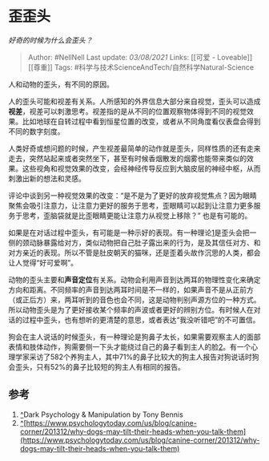 # 歪歪头
*好奇的时候为什么会歪头？*

> Author: #NellNell 
Last update: *03/08/2021* 
Links: [[可爱 - Loveable]] [[尊重]]
Tags:  #科学与技术ScienceAndTech/自然科学Natural-Science 
  

人和动物的歪头，有不同的原因。

人的歪头可能和视差有关系。人所感知的外界信息大部分来自视觉，歪头可以造成**视差**，视差可以刺激思考。视差指的是从不同的位置观察物体得到不同的视觉效果。比如地球在自转过程中看到恒星位置的改变，或者从不同角度看仪表盘会得到不同的数字刻度。

人类好奇或想问题的时候，产生视差最简单的动作就是歪头，同样性质的还有走来走去，突然站起来或者突然坐下，甚至有时候香烟散发的烟雾也能带来类似的效果。这些视角和视觉效果的改变，会经神经传导反应到大脑皮层的神经中枢，从而刺激出新的想法和灵感。

评论中谈到另一种视觉效果的改变：“是不是为了更好的放弃视觉焦点？因为眼睛聚焦会吸引注意力，让注意力更好的服务于思考，歪眼睛可以起到让注意力更多服务于思考，歪脑袋就是比歪眼睛更能让注意力从视觉上移除？” 也是有可能的。

如果是在对话过程中歪头，有可能是一种示好的表现。有一种理论[1](#ref_1)是歪头会把一侧的颈动脉暴露给对方，类似动物把自己肚子露出来的行为，是及其信任对方、和对方亲近的表现。所以不管是肚皮朝天的猫咪，还是歪着头故作沉思的人类，都会让人觉得“好可爱啊”。

动物的歪头主要和**声音定位**有关系。动物会利用声音到达两耳的物理性变化来确定方向和距离。不同频率的声音到达两耳时间是不一样的，如果声音不是从正前方（或正后方）来，两耳听到的音色也会不同，这是动物判别声源方位的一种方式。所以动物歪头是为了更好接收某个频率的声波或者更好的辨别方位。有时候人在对话的过程中歪头，也有想听的更清楚的意思，或者表达“我没听错吧”的不可置信。

狗会在主人说话的时候歪头，有一种理论是狗鼻子太长，如果需要观察主人的面部表情和肢体动作，狗需要侧一下头才能绕过自己的鼻子看到主人的脸[2](#ref_2)。有一个心理学家采访了582个养狗主人，其中71%的鼻子比较大的狗主人报告对狗说话时狗会歪头，只有52%的鼻子比较短的狗主人有相同的报告。

## 参考

1.  [^](#ref_1_0)Dark Psychology & Manipulation by Tony Bennis
2.  [^](#ref_2_0)[https://www.psychologytoday.com/us/blog/canine-corner/201312/why-dogs-may-tilt-their-heads-when-you-talk-them](https://www.psychologytoday.com/us/blog/canine-corner/201312/why-dogs-may-tilt-their-heads-when-you-talk-them)

